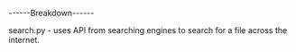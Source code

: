 ------Breakdown------

search.py - uses API from searching engines to search for a file across the internet.
